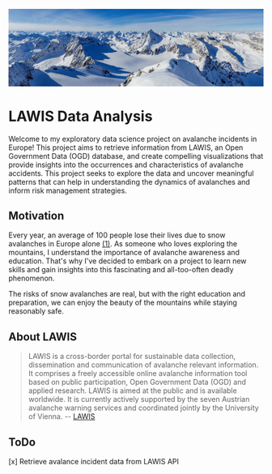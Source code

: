 ![Stubai Alps](/images/Ruderhofspitze.jpg?raw=true)

# LAWIS Data Analysis
Welcome to my exploratory data science project on avalanche incidents in Europe! This project aims to retrieve information from LAWIS, an Open Government Data (OGD) database, and create compelling visualizations that provide insights into the occurrences and characteristics of avalanche accidents. 
This project seeks to explore the data and uncover meaningful patterns that can help in understanding the dynamics of avalanches and inform risk management strategies. 

## Motivation
Every year, an average of 100 people lose their lives due to snow avalanches in Europe alone [(1)](https://www.avalanches.org/fatalities/). 
As someone who loves exploring the mountains, I understand the importance of avalanche awareness and education. That's why I've decided to embark on a project to learn new skills and gain insights into this fascinating and all-too-often deadly phenomenon.

The risks of snow avalanches are real, but with the right education and preparation, we can enjoy the beauty of the mountains while staying reasonably safe.

## About LAWIS
> LAWIS is a cross-border portal for sustainable data collection, dissemination and communication of avalanche relevant information. It comprises a freely accessible online avalanche information tool based on public participation, Open Government Data (OGD) and applied research. LAWIS is aimed at the public and is available worldwide. It is currently actively supported by the seven Austrian avalanche warning services and coordinated jointly by the University of Vienna. 
-- [LAWIS](https://lawis.at/info/en/)



## ToDo
[x] Retrieve avalance incident data from LAWIS API